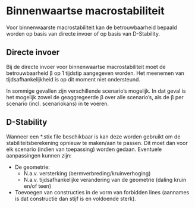 # Binnenwaartse macrostabiliteit

Voor binnenwaarste macrostabiliteit kan de betrouwbaarheid bepaald worden op basis van directe invoer of op basis van D-Stability. 

## Directe invoer 
Bij de directe invoer voor binnenwaartse macrostabiliteit moet de betrouwbaarheid β op 1 tijdstip aangegeven worden. Het meenemen van tijdsafhankelijkheid is op dit moment niet ondersteund.

In sommige gevallen zijn verschillende scenario’s mogelijk. In dat geval is het mogelijk zowel de geaggregeerde β over alle scenario’s, als de β per scenario (incl. scenariokans) in te voeren.

## D-Stability
Wanneer een *.stix file beschikbaar is kan deze worden gebruikt om de stabiliteitsberekening opnieuw te maken/aan te passen. 
Dit moet dan voor elk scenario (indien van toepassing) worden gedaan. 
Eventuele aanpassingen kunnen zijn:
- De geometrie:
    - N.a.v. versterking (bermverbreding/kruinverhoging)
    - N.a.v. tijdsafhankelijke verandering van de geometrie (daling kruin en/of teen)
- Toevoegen van constructies in de vorm van forbidden lines (aannames is dat constructie dan stijf is en voldoende sterk).